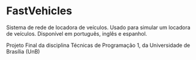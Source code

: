 # FastVehicles
Sistema de rede de locadora de veículos.
Usado para simular um locadora de veículos.
Disponível em português, inglês e espanhol.

Projeto Final da disciplina Técnicas de Programação 1, da Universidade de Brasília (UnB)
